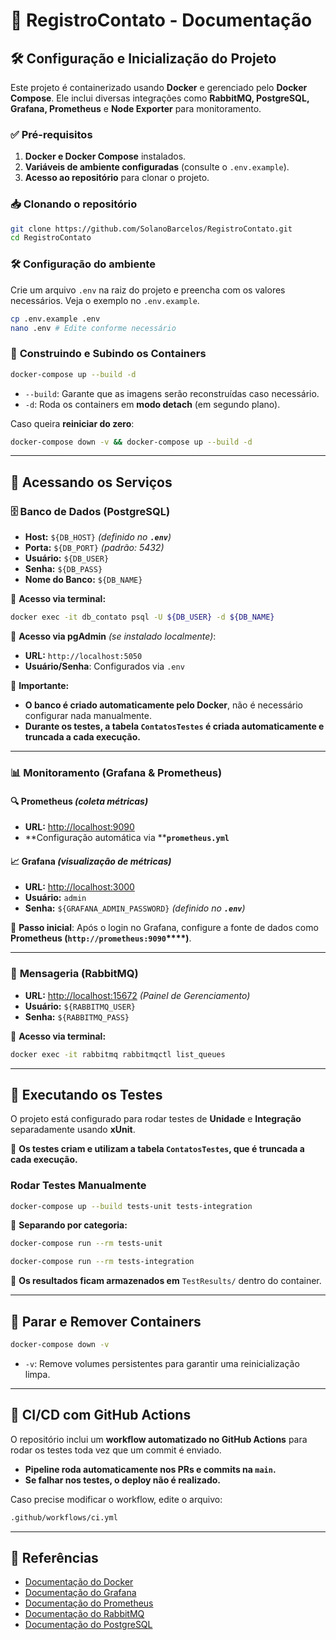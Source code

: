 # 📌 RegistroContato - Documentação

## 🛠️ Configuração e Inicialização do Projeto

Este projeto é containerizado usando **Docker** e gerenciado pelo **Docker Compose**. Ele inclui diversas integrações como **RabbitMQ, PostgreSQL, Grafana, Prometheus** e **Node Exporter** para monitoramento.

### ✅ **Pré-requisitos**

1. **Docker e Docker Compose** instalados.
2. **Variáveis de ambiente configuradas** (consulte o `.env.example`).
3. **Acesso ao repositório** para clonar o projeto.

### 📥 **Clonando o repositório**

```sh
git clone https://github.com/SolanoBarcelos/RegistroContato.git
cd RegistroContato
```

### 🛠️ **Configuração do ambiente**

Crie um arquivo `.env` na raiz do projeto e preencha com os valores necessários.
Veja o exemplo no `.env.example`.

```sh
cp .env.example .env
nano .env # Edite conforme necessário
```

### 🚀 **Construindo e Subindo os Containers**

```sh
docker-compose up --build -d
```

- `--build`: Garante que as imagens serão reconstruídas caso necessário.
- `-d`: Roda os containers em **modo detach** (em segundo plano).

Caso queira **reiniciar do zero**:

```sh
docker-compose down -v && docker-compose up --build -d
```

---

## 🎯 **Acessando os Serviços**

### 🗄️ **Banco de Dados (PostgreSQL)**

- **Host:** `${DB_HOST}` *(definido no ******`.env`******)*
- **Porta:** `${DB_PORT}` *(padrão: 5432)*
- **Usuário:** `${DB_USER}`
- **Senha:** `${DB_PASS}`
- **Nome do Banco:** `${DB_NAME}`

📌 **Acesso via terminal:**

```sh
docker exec -it db_contato psql -U ${DB_USER} -d ${DB_NAME}
```

📌 **Acesso via pgAdmin** *(se instalado localmente)*:

- **URL:** `http://localhost:5050`
- **Usuário/Senha**: Configurados via `.env`

📌 **Importante:**

- **O banco é criado automaticamente pelo Docker**, não é necessário configurar nada manualmente.
- **Durante os testes, a tabela ************`ContatosTestes`************ é criada automaticamente e truncada a cada execução.**

---

### 📊 **Monitoramento (Grafana & Prometheus)**

#### 🔍 **Prometheus** *(coleta métricas)*

- **URL:** [http://localhost:9090](http://localhost:9090)
- \*\*Configuração automática via \*\***`prometheus.yml`**

#### 📈 **Grafana** *(visualização de métricas)*

- **URL:** [http://localhost:3000](http://localhost:3000)
- **Usuário:** `admin`
- **Senha:** `${GRAFANA_ADMIN_PASSWORD}` *(definido no ******`.env`******)*

📌 **Passo inicial**: Após o login no Grafana, configure a fonte de dados como **Prometheus (********`http://prometheus:9090`********\*\*\*\*)**.

---

### 📡 **Mensageria (RabbitMQ)**

- **URL:** [http://localhost:15672](http://localhost:15672) *(Painel de Gerenciamento)*
- **Usuário:** `${RABBITMQ_USER}`
- **Senha:** `${RABBITMQ_PASS}`

📌 **Acesso via terminal:**

```sh
docker exec -it rabbitmq rabbitmqctl list_queues
```

---

## 🧪 **Executando os Testes**

O projeto está configurado para rodar testes de **Unidade** e **Integração** separadamente usando **xUnit**.

📌 **Os testes criam e utilizam a tabela ************`ContatosTestes`************, que é truncada a cada execução.**

### **Rodar Testes Manualmente**

```sh
docker-compose up --build tests-unit tests-integration
```

📌 **Separando por categoria:**

```sh
docker-compose run --rm tests-unit
```

```sh
docker-compose run --rm tests-integration
```

🚀 **Os resultados ficam armazenados em** `TestResults/` dentro do container.

---

## 🔄 **Parar e Remover Containers**

```sh
docker-compose down -v
```

- `-v`: Remove volumes persistentes para garantir uma reinicialização limpa.

---

## 🚀 **CI/CD com GitHub Actions**

O repositório inclui um **workflow automatizado no GitHub Actions** para rodar os testes toda vez que um commit é enviado.

- **Pipeline roda automaticamente nos PRs e commits na ************`main`************.**
- **Se falhar nos testes, o deploy não é realizado.**

Caso precise modificar o workflow, edite o arquivo:

```sh
.github/workflows/ci.yml
```

---

## 🔗 **Referências**

- [Documentação do Docker](https://docs.docker.com/)
- [Documentação do Grafana](https://grafana.com/docs/)
- [Documentação do Prometheus](https://prometheus.io/docs/)
- [Documentação do RabbitMQ](https://www.rabbitmq.com/documentation.html)
- [Documentação do PostgreSQL](https://www.postgresql.org/docs/)

